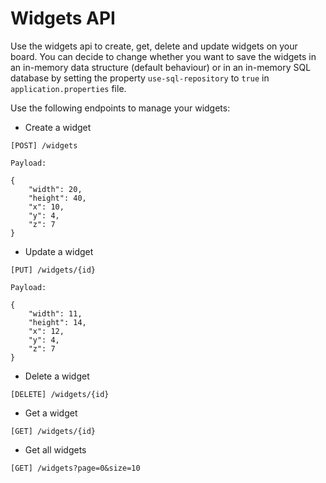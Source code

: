 # Widgets API

Use the widgets api to create, get, delete and update widgets on your board. You can
decide to change whether you want to save the widgets in an in-memory data structure (default behaviour)
or in an in-memory SQL database by setting the property `use-sql-repository` to `true` in `application.properties` file.

Use the following endpoints to manage your widgets:

- Create a widget 

```
[POST] /widgets

Payload:

{
    "width": 20,
    "height": 40,
    "x": 10,
    "y": 4,
    "z": 7
}
```
- Update a widget 

```
[PUT] /widgets/{id}

Payload:

{
    "width": 11,
    "height": 14,
    "x": 12,
    "y": 4,
    "z": 7
}
```

- Delete a widget 

```
[DELETE] /widgets/{id}
```

- Get a widget 

```
[GET] /widgets/{id}
```

- Get all widgets

```
[GET] /widgets?page=0&size=10
```
